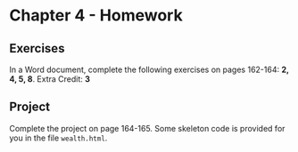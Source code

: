 # Chapter 4 - Homework

## Exercises

In a Word document, complete the following exercises on pages 162-164: **2, 4, 5, 8**. Extra Credit: **3**

## Project

Complete the project on page 164-165. Some skeleton code is provided for you in the file `wealth.html`.
